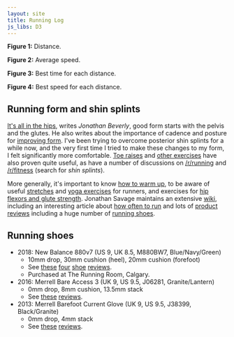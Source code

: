 ```yaml
---
layout: site
title: Running Log
js_libs: D3
---
```


<div class="plots main-content">
  <span id="run" class="plot"></span>
  <p class="caption">
    <strong>Figure 1:</strong> Distance.
  </p>

  <span id="speed" class="plot"></span>
  <p class="caption">
    <strong>Figure 2:</strong> Average speed.
  </p>

  <span id="best-time" class="plot"></span>
  <p class="caption">
    <strong>Figure 3:</strong> Best time for each distance.
  </p>

  <span id="best-speed" class="plot"></span>
  <p class="caption">
    <strong>Figure 4:</strong> Best speed for each distance.
  </p>

</div>

## Running form and shin splints

[It's all in the hips](http://www.runnersworld.com/injury-prevention-recovery/its-all-in-the-hips),
writes *Jonathan Beverly*, good form starts with the pelvis and the glutes.
He also writes about the importance of cadence and posture for
[improving form](http://www.runnersworld.com/injury-prevention-recovery/form-fixes).
I've been trying to overcome posterior shin splints for a while now, and the
very first time I tried to make these changes to my form, I felt significantly
more comfortable.
[Toe raises](http://gizmodo.com/5902699/banish-shin-splints-forever-with-one-magical-exercise)
and [other exercises](http://runnerunleashed.com/2013/06/14/posterior-shin-splints/)
have also proven quite useful, as have a number of discussions on
[/r/running](https://www.reddit.com/r/running) and
[/r/fitness](https://www.reddit.com/r/fitness) (search for *shin splints*).

More generally, it's important to know
[how to warm up](http://skorarunning.com/blog/warm-up), to be aware of useful
[stretches](http://athletestreatingathletes.com/five-favorite-stretches-for-runners/)
and [yoga exercises](http://sagerountree.com/shop/videos-2/yoga-videos/) for
runners, and exercises for
[hip flexors and glute strength](https://www.t-nation.com/training/dispelling-the-glute-myth).
Jonathan Savage maintains an extensive
[wiki](http://fellrnr.com/wiki/Main_Page), including an interesting article
about [how often to run](http://fellrnr.com/wiki/How_Often_To_Run) and lots
of [product reviews](http://fellrnr.com/wiki/Product_Reviews) including a
huge number of [running shoes](http://fellrnr.com/wiki/Shoes).

## Running shoes

+ 2018: New Balance 880v7 (US 9, UK 8.5, M880BW7, Blue/Navy/Green)
  + 10mm drop, 30mm cushion (heel), 20mm cushion (forefoot)
  + See [these](https://www.solereview.com/new-balance-880-v7-review/)
    [four](https://sunandsole.com/2017/04/12/review-new-balance-880v7/)
    [shoe](http://www.belowthekneeshoes.com/new-balance-880v7-running-shoes-columbus-ga-fort-benning)
    [reviews](https://www.runnersworld.com/shoe/new-balance-880v7-mens).
  + Purchased at The Running Room, Calgary.
+ 2016: Merrell Bare Access 3 (UK 9, US 9.5, J06281, Granite/Lantern)
  + 0mm drop, 8mm cushion, 13.5mm stack
  + See [these](http://www.briankunkle.com/2015/03/merrell-bare-access-3-review.html)
    [reviews](http://www.thehibbitts.net/troy/running/review-merrell-bare-access.htm).
+ 2013: Merrell Barefoot Current Glove (UK 9, US 9.5, J38399, Black/Granite)
  + 0mm drop, 4mm stack
  + See [these](https://ajoyfulprocession.wordpress.com/2012/05/31/merrell-mens-barefoot-water-current-glove/)
    [reviews](http://www.anotherfnrunner.com/2012/06/merrell-barefoot-water-current-glove.html).

<!-- Generate the plots. -->
<script type="text/javascript" src="./plot_runs.js" charset="utf-8"></script>

